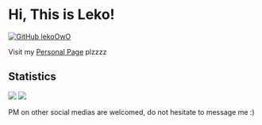 # Hi, This is Leko!

[![GitHub lekoOwO](https://img.shields.io/github/followers/lekoOwO?label=follow&style=social)](https://github.com/lekoOwO)

Visit my [Personal Page](https://leko.moe) plzzzz

## Statistics

<img src="https://github-readme-stats.lekoowo.vercel.app/api?username=lekoOwO&show_icons=true&theme=algolia&count_private=true&cache_seconds=1800" />

<img src="https://github-readme-stats.lekoowo.vercel.app/api/top-langs/?username=lekoOwO&theme=algolia&count_private=true&exclude_repo=NCU_CS_HW,MarioCppC&langs_count=10&layout=compact&cache_seconds=1800" />

PM on other social medias are welcomed, do not hesitate to message me :)
